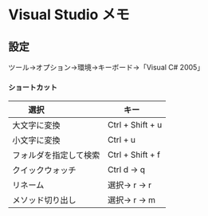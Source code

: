 # Visual Studio メモ

## 設定
ツール→オプション→環境→キーボード→「Visual C# 2005」

#### ショートカット

|　　選択                               |　　キー                    |
|:--------------------------------------|:---------------------------|
|  大文字に変換                         |  Ctrl + Shift + u          |
|  小文字に変換                         |  Ctrl + u                  |
|  フォルダを指定して検索               |  Ctrl + Shift + f          |
|  クイックウォッチ                     |  Ctrl d → q               |
|  リネーム                             |  選択→ r → r             |
|  メソッド切り出し                     |  選択→ r → m             |


　  
　  
